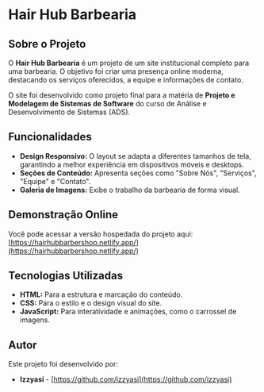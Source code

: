 # Hair Hub Barbearia

## Sobre o Projeto

O **Hair Hub Barbearia** é um projeto de um site institucional completo para uma barbearia. O objetivo foi criar uma presença online moderna, destacando os serviços oferecidos, a equipe e informações de contato.

O site foi desenvolvido como projeto final para a matéria de **Projeto e Modelagem de Sistemas de Software** do curso de Análise e Desenvolvimento de Sistemas (ADS).

## Funcionalidades

* **Design Responsivo:** O layout se adapta a diferentes tamanhos de tela, garantindo a melhor experiência em dispositivos móveis e desktops.
* **Seções de Conteúdo:** Apresenta seções como "Sobre Nós", "Serviços", "Equipe" e "Contato".
* **Galeria de Imagens:** Exibe o trabalho da barbearia de forma visual.

## Demonstração Online

Você pode acessar a versão hospedada do projeto aqui:
[https://hairhubbarbershop.netlify.app/](https://hairhubbarbershop.netlify.app/)

## Tecnologias Utilizadas

* **HTML:** Para a estrutura e marcação do conteúdo.
* **CSS:** Para o estilo e o design visual do site.
* **JavaScript:** Para interatividade e animações, como o carrossel de imagens.

## Autor

Este projeto foi desenvolvido por:

* **Izzyasi** - [https://github.com/izzyasi](https://github.com/izzyasi)
